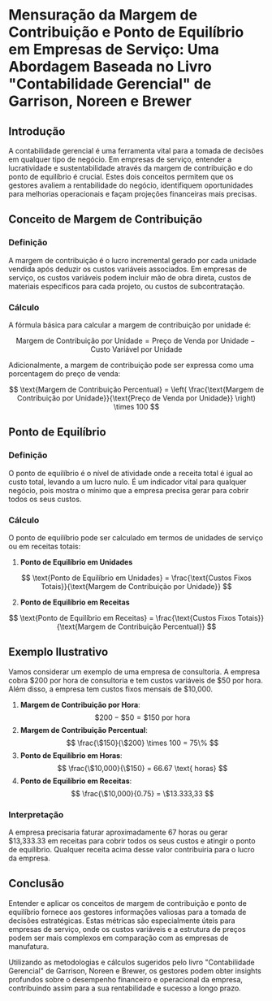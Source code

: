 # Mensuração da Margem de Contribuição e Ponto de Equilíbrio em Empresas de Serviço: Uma Abordagem Baseada no Livro "Contabilidade Gerencial" de Garrison, Noreen e Brewer

## Introdução

A contabilidade gerencial é uma ferramenta vital para a tomada de decisões em qualquer tipo de negócio. Em empresas de serviço, entender a lucratividade e sustentabilidade através da margem de contribuição e do ponto de equilíbrio é crucial. Estes dois conceitos permitem que os gestores avaliem a rentabilidade do negócio, identifiquem oportunidades para melhorias operacionais e façam projeções financeiras mais precisas.

## Conceito de Margem de Contribuição

### Definição

A margem de contribuição é o lucro incremental gerado por cada unidade vendida após deduzir os custos variáveis associados. Em empresas de serviço, os custos variáveis podem incluir mão de obra direta, custos de materiais específicos para cada projeto, ou custos de subcontratação.

### Cálculo

A fórmula básica para calcular a margem de contribuição por unidade é:

$$
\text{Margem de Contribuição por Unidade} = \text{Preço de Venda por Unidade} - \text{Custo Variável por Unidade}
$$

Adicionalmente, a margem de contribuição pode ser expressa como uma porcentagem do preço de venda:

$$
\text{Margem de Contribuição Percentual} = \left( \frac{\text{Margem de Contribuição por Unidade}}{\text{Preço de Venda por Unidade}} \right) \times 100
$$

## Ponto de Equilíbrio

### Definição

O ponto de equilíbrio é o nível de atividade onde a receita total é igual ao custo total, levando a um lucro nulo. É um indicador vital para qualquer negócio, pois mostra o mínimo que a empresa precisa gerar para cobrir todos os seus custos.

### Cálculo

O ponto de equilíbrio pode ser calculado em termos de unidades de serviço ou em receitas totais:

1. **Ponto de Equilíbrio em Unidades**

$$
\text{Ponto de Equilíbrio em Unidades} = \frac{\text{Custos Fixos Totais}}{\text{Margem de Contribuição por Unidade}}
$$

2. **Ponto de Equilíbrio em Receitas**

$$
\text{Ponto de Equilíbrio em Receitas} = \frac{\text{Custos Fixos Totais}}{\text{Margem de Contribuição Percentual}}
$$

## Exemplo Ilustrativo

Vamos considerar um exemplo de uma empresa de consultoria. A empresa cobra $200 por hora de consultoria e tem custos variáveis de $50 por hora. Além disso, a empresa tem custos fixos mensais de $10,000.

1. **Margem de Contribuição por Hora**: $$ \$200 - \$50  = \$150 \text{ por hora} $$
2. **Margem de Contribuição Percentual**: $$ \frac{\$150}{\$200} \times 100 = 75\% $$
3. **Ponto de Equilíbrio em Horas**:$$ \frac{\$10,000}{\$150}  = 66.67 \text{ horas} $$
4. **Ponto de Equilíbrio em Receitas**: $$ \frac{\$10,000}{0.75} = \$13.333,33 $$

### Interpretação

A empresa precisaria faturar aproximadamente 67 horas ou gerar $13,333.33 em receitas para cobrir todos os seus custos e atingir o ponto de equilíbrio. Qualquer receita acima desse valor contribuiria para o lucro da empresa.

## Conclusão

Entender e aplicar os conceitos de margem de contribuição e ponto de equilíbrio fornece aos gestores informações valiosas para a tomada de decisões estratégicas. Estas métricas são especialmente úteis para empresas de serviço, onde os custos variáveis e a estrutura de preços podem ser mais complexos em comparação com as empresas de manufatura.

Utilizando as metodologias e cálculos sugeridos pelo livro "Contabilidade Gerencial" de Garrison, Noreen e Brewer, os gestores podem obter insights profundos sobre o desempenho financeiro e operacional da empresa, contribuindo assim para a sua rentabilidade e sucesso a longo prazo.